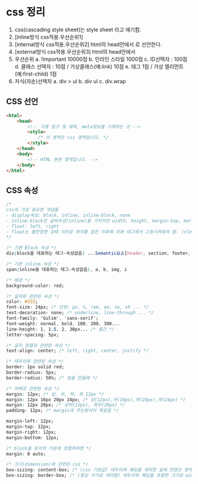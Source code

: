 # css 정리
1. css(cascading style sheet)는 style sheet 라고 얘기함.
2. [inline방식 css적용.우선순위1] <div style="color: red;"></div>
3. [internal방식 css적용.우선순위2] html의 head안에서 <style></style>로 선언한다.
4. [external방식 css적용.우선순위3] html의 head안에서 <link rel="stylesheet" href="./css/index.css">
5. 우선순위 
	a. !important 10000점
	b. 인라인 스타일 1000점
	c. ID선택자 : 100점
	d. 클래스 선택자 : 10점 / 가상클래스(예:link) 10점
	e. 태그 1점 / 가상 엘리먼트 (예:first-child) 1점
6. 자식(자손)선택자
	a. div > ul <!-- 자식(바로밑에) 선택자 -->
	b. div ul <!-- 자손(내 안에있는 모든것) 선택자 -->
	c. div.wrap <!-- div들 중에 class가 wrap인 태그 -->

## CSS 선언
~~~html
<html>
	<head>
		<!-- 각종 링크 및 제목, meta정보를 기재하는 곳 -->
		<style>
			/* 이 영역은 css 영역입니다. */
		</style>
	</head>
	<body>
		<!-- HTML 본문 영역입니다. -->
	</body>
</html>
~~~

## CSS 속성
~~~css
/* 
css의 가장 중요한 개념들 
- display속성: block, inline, inline-block, none
- inline-block은 글씨속성(inline)을 가지지만 width, height, margin-top, margin-bottom 등 block만 가지는 속성도 가지게 된다.
- float: left, right
- float는 불안정한 상태 이므로 위치를 잡은 이후에 아래 태그에서 고정시켜줘야 함. (clear: both;)
*/

/* 기본 Block 속성 */
div(block을 대표하는 태그-속성없음) ...Semantic요소[header, section, footer, aside, nav]

/* 기본 inline 속성 */
span(inline을 대표하는 태그-속성없음), a, b, img, i

/* 배경 */
background-color: red; 

/* 글자와 관련된 속성 */
color: #333;
font-size: 24px; /* 단위: px, %, rem, em, vw, vh ... */
text-decoration: none; /* underline, line-through ... */
font-family: 'Gulim', 'sans-serif';
font-weight: normal, bold, 100, 200, 300...
line-height: 1, 1.5, 2, 30px... /* 줄간 */
letter-spacing: 5px;

/* 글자 정렬과 관련된 속성 */
text-align: center; /* left, right, center, justify */

/* 테두리와 관련된 속성 */
border: 1px solid red;
border-radius: 5px;
border-radius: 50%; /* 원을 만들때 */

/* 여백과 관련된 속성 */
margin: 12px; /* 상, 우, 하, 좌 12px */
margin: 12px 16px 20px 24px; /* 상(12px),우(16px),하(20px),좌(24px) */
margin: 12px 20px; /* 상하(12px), 좌우(20px) */
padding: 12px; /* margin과 주는방식이 똑같음 */

margin-left: 12px;
margin-top: 12px;
margin-right: 12px;
margin-bottom: 12px;

/* block을 문서의 가운데 정렬하려면 */
margin: 0 auto;

/* 크기(dimension)와 관련된 css */
box-sizing: content-box; /* (css 기본값) 테두리와 패딩을 제외한 실제 컨텐츠 영역의 크기로 width, height를 사용함 */
box-sizing: border-box; /* (항상 이거로 써야함) 테두리와 패딩을 포함한 크기로 width, height를 사용함 */
~~~